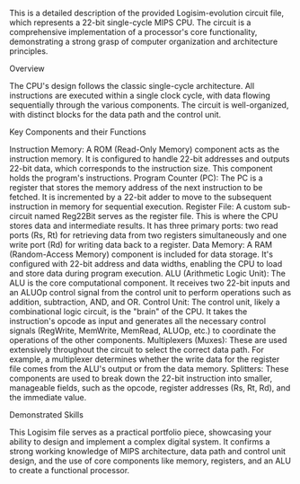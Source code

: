 This is a detailed description of the provided Logisim-evolution circuit file, which represents a 22-bit single-cycle MIPS CPU. The circuit is a comprehensive implementation of a processor's core functionality, demonstrating a strong grasp of computer organization and architecture principles.

Overview

The CPU's design follows the classic single-cycle architecture. All instructions are executed within a single clock cycle, with data flowing sequentially through the various components. The circuit is well-organized, with distinct blocks for the data path and the control unit.

Key Components and their Functions

Instruction Memory: A ROM (Read-Only Memory) component acts as the instruction memory. It is configured to handle 22-bit addresses and outputs 22-bit data, which corresponds to the instruction size. This component holds the program's instructions.
Program Counter (PC): The PC is a register that stores the memory address of the next instruction to be fetched. It is incremented by a 22-bit adder to move to the subsequent instruction in memory for sequential execution.
Register File: A custom sub-circuit named Reg22Bit serves as the register file. This is where the CPU stores data and intermediate results. It has three primary ports: two read ports (Rs, Rt) for retrieving data from two registers simultaneously and one write port (Rd) for writing data back to a register.
Data Memory: A RAM (Random-Access Memory) component is included for data storage. It's configured with 22-bit address and data widths, enabling the CPU to load and store data during program execution.
ALU (Arithmetic Logic Unit): The ALU is the core computational component. It receives two 22-bit inputs and an ALUOp control signal from the control unit to perform operations such as addition, subtraction, AND, and OR.
Control Unit: The control unit, likely a combinational logic circuit, is the "brain" of the CPU. It takes the instruction's opcode as input and generates all the necessary control signals (RegWrite, MemWrite, MemRead, ALUOp, etc.) to coordinate the operations of the other components.
Multiplexers (Muxes): These are used extensively throughout the circuit to select the correct data path. For example, a multiplexer determines whether the write data for the register file comes from the ALU's output or from the data memory.
Splitters: These components are used to break down the 22-bit instruction into smaller, manageable fields, such as the opcode, register addresses (Rs, Rt, Rd), and the immediate value.

Demonstrated Skills

This Logisim file serves as a practical portfolio piece, showcasing your ability to design and implement a complex digital system. It confirms a strong working knowledge of MIPS architecture, data path and control unit design, and the use of core components like memory, registers, and an ALU to create a functional processor.
